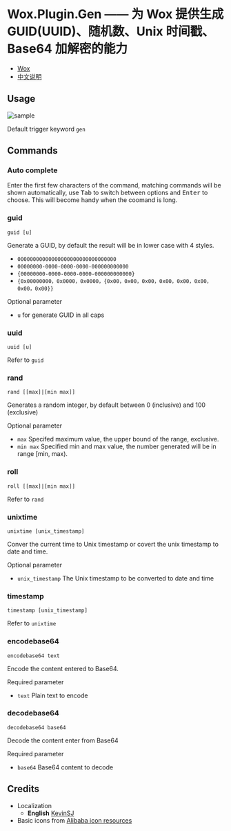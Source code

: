 # Wox.Plugin.Gen —— 为 Wox 提供生成 GUID(UUID)、随机数、Unix 时间戳、Base64 加解密的能力

- [Wox](https://github.com/Wox-launcher/Wox)
- [中文说明](./README.zh-cn.md)

## Usage

![sample](./resources/sample.gif)

Default trigger keyword `gen`

## Commands

### Auto complete
Enter the first few characters of the command, matching commands will be shown automatically, use <kbd>Tab</kbd> to switch between options and <kbd>Enter</kbd> to choose. This will become handy when the coomand is long.

### guid
```
guid [u]
```

Generate a GUID, by default the result will be in lower case with 4 styles.
- `00000000000000000000000000000000`
- `00000000-0000-0000-0000-000000000000`
- `{00000000-0000-0000-0000-000000000000}`
- `{0x00000000，0x0000，0x0000，{0x00，0x00，0x00，0x00，0x00，0x00，0x00，0x00}}`

Optional parameter
- `u` for generate GUID in all caps

### uuid
```
uuid [u]
```

Refer to `guid`

### rand
```
rand [[max]|[min max]]
```

Generates a random integer, by default between 0 (inclusive) and 100 (exclusive)

Optional parameter
- `max` Specifed maximum value, the upper bound of the range, exclusive.
- `min max` Specified min and max value, the number generated will be in range [min, max).

### roll
```
roll [[max]|[min max]]
```

Refer to `rand`

### unixtime
```
unixtime [unix_timestamp]
```

Conver the current time to Unix timestamp or covert the unix timestamp to date and time.

Optional parameter 
- `unix_timestamp` The Unix timestamp to be converted to date and time

### timestamp
```
timestamp [unix_timestamp]
```

Refer to `unixtime`

### encodebase64
```
encodebase64 text
```

Encode the content entered to Base64.

Required parameter
- `text` Plain text to encode

### decodebase64
```
decodebase64 base64
```

Decode the content enter from Base64

Required parameter
- `base64` Base64 content to decode

## Credits
- Localization
  - **English** [KevinSJ](https://github.com/KevinSJ)
- Basic icons from [Alibaba icon resources](https://www.iconfont.cn/)
